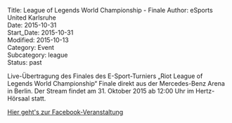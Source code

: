 Title: League of Legends World Championship - Finale
Author: eSports United Karlsruhe  
Date: 2015-10-31  
Start_Date: 2015-10-31  
Modified: 2015-10-13  
Category: Event  
Subcategory: league  
Status: past  

Live-Übertragung des Finales des E-Sport-Turniers „Riot League of Legends World Championship“ Finale direkt aus der Mercedes-Benz Arena in Berlin.
Der Stream findet am 31. Oktober 2015 ab 12:00 Uhr im Hertz-Hörsaal statt.

[Hier geht's zur Facebook-Veranstaltung](https://www.facebook.com/events/180777935595484/)
